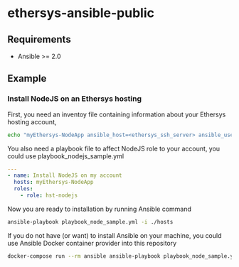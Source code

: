 # ethersys-ansible-public

## Requirements

* Ansible >= 2.0

## Example

### Install NodeJS on an Ethersys hosting

First, you need an inventoy file containing information about your Ethersys hosting account,

```bash
echo "myEthersys-NodeApp ansible_host=<ethersys_ssh_server> ansible_user=<ethersys_ssh_userr>" > ./hosts
```

You also need a playbook file to affect NodeJS role to your account, you could use playbook_nodejs_sample.yml

```yml
---
- name: Install NodeJS on my account
  hosts: myEthersys-NodeApp
  roles:
    - role: hst-nodejs
```

Now you are ready to installation by running Ansible command

```bash
ansible-playbook playbook_node_sample.yml -i ./hosts
```

If you do not have (or want) to install Ansible on your machine, you could use Ansible Docker container provider into this repository

```bash
docker-compose run --rm ansible ansible-playbook playbook_node_sample.yml -i ./hosts
```
